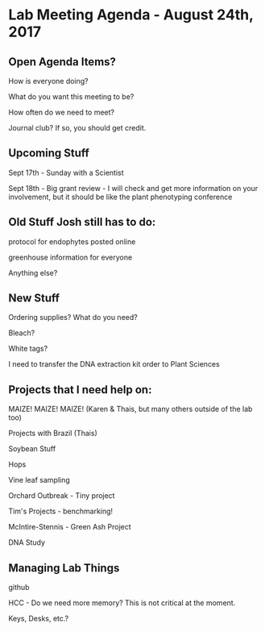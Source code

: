 # Lab Meeting Agenda - August 24th, 2017


## Open Agenda Items?

How is everyone doing?

What do you want this meeting to be?

How often do we need to meet?

Journal club? If so, you should get credit.


## Upcoming Stuff

Sept 17th - Sunday with a Scientist

Sept 18th - Big grant review - I will check and get more information on your involvement, but it should be like the plant phenotyping conference


## Old Stuff Josh still has to do:

protocol for endophytes posted online

greenhouse information for everyone

Anything else?


## New Stuff

Ordering supplies? What do you need?

Bleach?

White tags?

I need to transfer the DNA extraction kit order to Plant Sciences


## Projects that I need help on:

MAIZE! MAIZE! MAIZE! (Karen & Thais, but many others outside of the lab too)

Projects with Brazil (Thais)

Soybean Stuff

Hops

Vine leaf sampling

Orchard Outbreak - Tiny project

Tim's Projects - benchmarking!

McIntire-Stennis - Green Ash Project

DNA Study


## Managing Lab Things

github

HCC - Do we need more memory? This is not critical at the moment.

Keys, Desks, etc.?



